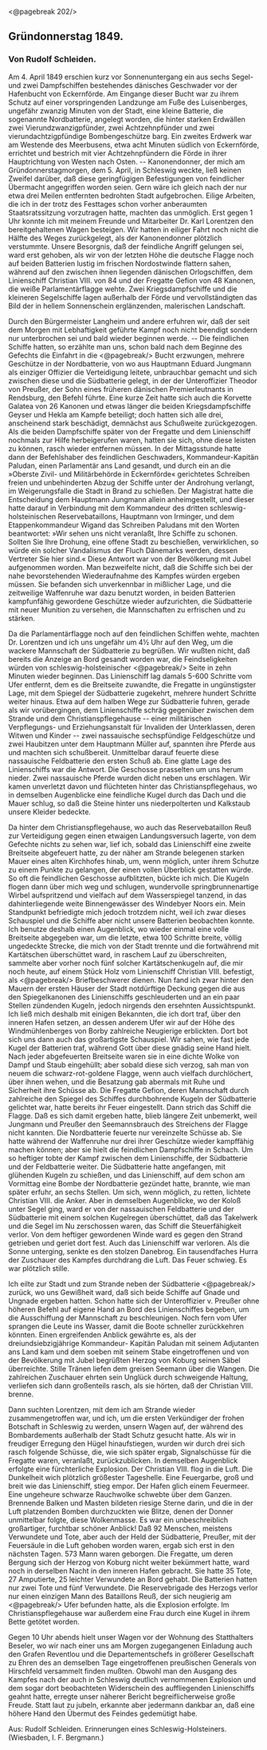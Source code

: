 <@pagebreak 202/>

<h2>Gründonnerstag 1849.</h2>

<h3>Von Rudolf Schleiden.</h3>

Am 4. April 1849 erschien kurz vor Sonnenuntergang ein aus
sechs Segel- und zwei Dampfschiffen bestehendes dänisches Geschwader
vor der Hafenbucht von Eckernförde. Am Eingange dieser
Bucht war zu ihrem Schutz auf einer vorspringenden Landzunge
am Fuße des Luisenberges, ungefähr zwanzig Minuten von der
Stadt, eine kleine Batterie, die sogenannte Nordbatterie, angelegt
worden, die hinter starken Erdwällen zwei Vierundzwanzigpfünder,
zwei Achtzehnpfünder und zwei vierundachtzigpfündige Bombengeschütze
barg. Ein zweites Erdwerk war am Westende des Meerbusens,
etwa acht Minuten südlich von Eckernförde, errichtet und bestrich
mit vier Achtzehnpfündern die Förde in ihrer Hauptrichtung
von Westen nach Osten. -- Kanonendonner, der mich am
Gründonnerstagmorgen, dem 5. April, in Schleswig weckte, ließ keinen
Zweifel darüber, daß diese geringfügigen Befestigungen von feindlicher
Übermacht angegriffen worden seien. Gern wäre ich gleich
nach der nur etwa drei Meilen entfernten bedrohten Stadt aufgebrochen.
Eilige Arbeiten, die ich in der trotz des Festtages schon
vorher anberaumten Staatsratssitzung vorzutragen hatte, machten
das unmöglich. Erst gegen 1 Uhr konnte ich mit meinem Freunde
und Mitarbeiter Dr. Karl Lorentzen den bereitgehaltenen Wagen
besteigen. Wir hatten in eiliger Fahrt noch nicht die Hälfte des
Weges zurückgelegt, als der Kanonendonner plötzlich verstummte.
Unsere Besorgnis, daß der feindliche Angriff gelungen sei, ward
erst gehoben, als wir von der letzten Höhe die deutsche Flagge noch
auf beiden Batterien lustig im frischen Nordostwinde flattern sahen,
während auf den zwischen ihnen liegenden dänischen Orlogschiffen,
dem Linienschiff Christian VIII. von 84 und der Fregatte Gefion
von 48 Kanonen, die weiße Parlamentärflagge wehte. Zwei Kriegsdampfschiffe und die kleineren Segelschiffe lagen außerhalb der Förde
und vervollständigten das Bild der in hellem Sonnenschein erglänzenden,
malerischen Landschaft.

Durch den Bürgermeister Langheim und andere erfuhren wir,
daß der seit dem Morgen mit Lebhaftigkeit geführte Kampf noch
nicht beendigt sondern nur unterbrochen sei und bald wieder beginnen
werde. -- Die feindlichen Schiffe hatten, so erzählte man
uns, schon bald nach dem Beginne des Gefechts die Einfahrt in die 
<@pagebreak/>
Bucht erzwungen, mehrere Geschütze in der Nordbatterie, von wo
aus Hauptmann Eduard Jungmann als einziger Offizier die Verteidigung
leitete, unbrauchbar gemacht und sich zwischen diese und
die Südbatterie gelegt, in der der Unteroffizier Theodor von Preußer,
der Sohn eines früheren dänischen Premierleutnants in Rendsburg,
den Befehl führte. Eine kurze Zeit hatte sich auch die Korvette
Galatea von 26 Kanonen und etwas länger die beiden Kriegsdampfschiffe
Geyser und Hekla am Kampfe beteiligt; doch hatten sich
alle drei, anscheinend stark beschädigt, demnächst aus Schußweite
zurückgezogen. Als die beiden Dampfschiffe später von der Fregatte
und dem Linienschiff nochmals zur Hilfe herbeigerufen waren,
hatten sie sich, ohne diese leisten zu können, rasch wieder entfernen
müssen. In der Mittagsstunde hatte dann der Befehlshaber des
feindlichen Geschwaders, Kommandeur-Kapitän Paludan, einen Parlamentär
ans Land gesandt, und durch ein an die »Oberste Zivil- und
Militärbehörde in Eckernförde« gerichtetes Schreiben freien und
unbehinderten Abzug der Schiffe unter der Androhung verlangt,
im Weigerungsfalle die Stadt in Brand zu schießen. Der Magistrat
hatte die Entscheidung dem Hauptmann Jungmann allein anheimgestellt,
und dieser hatte darauf in Verbindung mit dem Kommandeur
des dritten schleswig-holsteinischen Reservebataillons, Hauptmann
von Irminger, und dem Etappenkommandeur Wigand das
Schreiben Paludans mit den Worten beantwortet: »Wir sehen uns
nicht veranlaßt, Ihre Schiffe zu schonen. Sollten Sie Ihre Drohung,
eine offene Stadt zu beschießen, verwirklichen, so würde ein solcher
Vandalismus der Fluch Dänemarks werden, dessen Vertreter Sie
hier sind.« Diese Antwort war von der Bevölkerung mit Jubel
aufgenommen worden. Man bezweifelte nicht, daß die Schiffe sich
bei der nahe bevorstehenden Wiederaufnahme des Kampfes würden
ergeben müssen. Sie befanden sich unverkennbar in mißlicher Lage,
und die zeitweilige Waffenruhe war dazu benutzt worden, in beiden
Batterien kampfunfähig gewordene Geschütze wieder aufzurichten,
die Südbatterie mit neuer Munition zu versehen, die Mannschaften
zu erfrischen und zu stärken.

Da die Parlamentärflagge noch auf den feindlichen Schiffen
wehte, machten Dr. Lorentzen und ich uns ungefähr um 4½ Uhr
auf den Weg, um die wackere Mannschaft der Südbatterie zu begrüßen.
Wir wußten nicht, daß bereits die Anzeige an Bord gesandt
worden war, die Feindseligkeiten würden von schleswig-holsteinischer
<@pagebreak/>
Seite in zehn Minuten wieder beginnen. Das Linienschiff
lag damals 5-600 Schritte vom Ufer entfernt, dem es die
Breitseite zuwandte, die Fregatte in ungünstigster Lage, mit dem
Spiegel der Südbatterie zugekehrt, mehrere hundert Schritte weiter
hinaus. Etwa auf dem halben Wege zur Südbatterie fuhren, gerade
als wir vorübergingen, dem Linienschiffe schräg gegenüber zwischen
dem Strande und dem Christianspflegehause -- einer militärischen
Verpflegungs- und Erziehungsanstalt für Invaliden der Unterklassen,
deren Witwen und Kinder -- zwei nassauische sechspfündige
Feldgeschütze und zwei Haubitzen unter dem Hauptmann Müller
auf, spannten ihre Pferde aus und machten sich schußbereit. Unmittelbar
darauf feuerte diese nassauische Feldbatterie den ersten
Schuß ab. Eine glatte Lage des Linienschiffs war die Antwort.
Die Geschosse prasselten um uns herum nieder. Zwei nassauische
Pferde wurden dicht neben uns erschlagen. Wir kamen unverletzt
davon und flüchteten hinter das Christianspflegehaus, wo in demselben
Augenblicke eine feindliche Kugel durch das Dach und die
Mauer schlug, so daß die Steine hinter uns niederpolterten und
Kalkstaub unsere Kleider bedeckte.

Da hinter dem Christianspflegehause, wo auch das Reservebataillon
Reuß zur Verteidigung gegen einen etwaigen Landungsversuch
lagerte, von dem Gefechte nichts zu sehen war, lief ich, sobald
das Linienschiff eine zweite Breitseite abgefeuert hatte, zu der
näher am Strande belegenen starken Mauer eines alten Kirchhofes
hinab, um, wenn möglich, unter ihrem Schutze zu einem Punkte
zu gelangen, der einen vollen Überblick gestatten würde. So oft die
feindlichen Geschosse aufblitzten, bückte ich mich. Die Kugeln flogen
dann über mich weg und schlugen, wundervolle springbrunnenartige
Wirbel aufspritzend und vielfach auf dem Wasserspiegel tanzend,
in das dahinterliegende weite Binnengewässer des Windebyer Noors
ein. Mein Standpunkt befriedigte mich jedoch trotzdem nicht, weil
ich zwar dieses Schauspiel und die Schiffe aber nicht unsere Batterien
beobachten konnte. Ich benutze deshalb einen Augenblick,
wo wieder einmal eine volle Breitseite abgegeben war, um die letzte,
etwa 100 Schritte breite, völlig ungedeckte Strecke, die mich von der
Stadt trennte und die fortwährend mit Kartätschen überschüttet
ward, in raschem Lauf zu überschreiten, sammelte aber vorher noch
fünf solcher Kartätschenkugeln auf, die mir noch heute, auf einem
Stück Holz vom Linienschiff Christian VIII. befestigt, als
<@pagebreak/>
Briefbeschwerer dienen. Nun fand ich zwar hinter den Mauern der ersten
Häuser der Stadt notdürftige Deckung gegen die aus den Spiegelkanonen
des Linienschiffs geschleuderten und an ein paar Stellen
zündenden Kugeln, jedoch nirgends den ersehnten Aussichtspunkt.
Ich ließ mich deshalb mit einigen Bekannten, die ich dort traf, über
den inneren Hafen setzen, an dessen anderem Ufer wir auf der Höhe
des Windmühlenberges von Borby zahlreiche Neugierige erblickten.
Dort bot sich uns dann auch das großartigste Schauspiel. Wir
sahen, wie fast jede Kugel der Batterien traf, während Gott über
diese gnädig seine Hand hielt. Nach jeder abgefeuerten Breitseite
waren sie in eine dichte Wolke von Dampf und Staub eingehüllt;
aber sobald diese sich verzog, sah man von neuem die schwarz-rot-goldene
Flagge, wenn auch vielfach durchlöchert, über ihnen wehen,
und die Besatzung gab abermals mit Ruhe und Sicherheit ihre
Schüsse ab. Die Fregatte Gefion, deren Mannschaft durch zahlreiche
den Spiegel des Schiffes durchbohrende Kugeln der Südbatterie
gelichtet war, hatte bereits ihr Feuer eingestellt. Dann
strich das Schiff die Flagge. Daß es sich damit ergeben hatte,
blieb längere Zeit unbemerkt, weil Jungmann und Preußer den
Seemannsbrauch des Streichens der Flagge nicht kannten. Die
Nordbatterie feuerte nur vereinzelte Schüsse ab. Sie hatte während
der Waffenruhe nur drei ihrer Geschütze wieder kampffähig machen
können; aber sie hielt die feindlichen Dampfschiffe in Schach. Um
so heftiger tobte der Kampf zwischen dem Linienschiffe, der Südbatterie
und der Feldbatterie weiter. Die Südbatterie hatte angefangen,
mit glühenden Kugeln zu schießen, und das Linienschiff, auf dem
schon am Vormittag eine Bombe der Nordbatterie gezündet hatte,
brannte, wie man später erfuhr, an sechs Stellen. Um sich, wenn
möglich, zu retten, lichtete Christian VIII. die Anker. Aber in demselben
Augenblicke, wo der Koloß unter Segel ging, ward er von
der nassauischen Feldbatterie und der Südbatterie mit einem solchen
Kugelregen überschüttet, daß das Takelwerk und die Segel im Nu
zerschossen waren, das Schiff die Steuerfähigkeit verlor. Von dem
heftiger gewordenen Winde ward es gegen den Strand getrieben
und geriet dort fest. Auch das Linienschiff war verloren. Als die
Sonne unterging, senkte es den stolzen Danebrog. Ein tausendfaches
Hurra der Zuschauer des Kampfes durchdrang die Luft. Das
Feuer schwieg. Es war plötzlich stille.

Ich eilte zur Stadt und zum Strande neben der Südbatterie 
<@pagebreak/>
zurück, wo uns Gewißheit ward, daß sich beide Schiffe auf Gnade
und Ungnade ergeben hatten. Schon hatte sich der Unteroffizier
v. Preußer ohne höheren Befehl auf eigene Hand an Bord des
Linienschiffes begeben, um die Ausschiffung der Mannschaft zu beschleunigen. 
Noch fern vom Ufer sprangen die Leute ins Wasser,
damit die Boote schneller zurückkehren könnten. Einen ergreifenden
Anblick gewährte es, als der dreiundsiebzigjährige Kommandeur-
Kapitän Paludan mit seinem Adjutanten ans Land kam und
dem soeben mit seinem Stabe eingetroffenen und von der Bevölkerung
mit Jubel begrüßten Herzog von Koburg seinen Säbel
überreichte. Stille Tränen liefen dem greisen Seemann über die
Wangen. Die zahlreichen Zuschauer ehrten sein Unglück durch schweigende
Haltung, verliefen sich dann großenteils rasch, als sie hörten,
daß der Christian VIII. brenne.

Dann suchten Lorentzen, mit dem ich am Strande wieder zusammengetroffen
war, und ich, um die ersten Verkündiger der frohen
Botschaft in Schleswig zu werden, unsern Wagen auf, der während
des Bombardements außerhalb der Stadt Schutz gesucht hatte. Als
wir in freudiger Erregung den Hügel hinaufstiegen, wurden wir
durch drei sich rasch folgende Schüsse, die, wie sich später ergab,
Signalschüsse für die Fregatte waren, veranlaßt, zurückzublicken.
In demselben Augenblick erfolgte eine fürchterliche Explosion. Der
Christian VIII. flog in die Luft. Die Dunkelheit wich plötzlich
größester Tageshelle. Eine Feuergarbe, groß und breit wie das
Linienschiff, stieg empor. Der Hafen glich einem Feuermeer. Eine
ungeheure schwarze Rauchwolke schwebte über dem Ganzen. Brennende
Balken und Masten bildeten riesige Sterne darin, und die
in der Luft platzenden Bomben durchzuckten wie Blitze, denen der
Donner unmittelbar folgte, diese Wolkenmasse. Es war ein unbeschreiblich
großartiger, furchtbar schöner Anblick! Daß 92 Menschen,
meistens Verwundete und Tote, aber auch der Held der Südbatterie,
Preußer, mit der Feuersäule in die Luft gehoben worden waren,
ergab sich erst in den nächsten Tagen. 573 Mann waren geborgen.
Die Fregatte, um deren Bergung sich der Herzog von Koburg nicht
weiter bekümmert hatte, ward noch in derselben Nacht in den inneren
Hafen gebracht. Sie hatte 35 Tote, 27 Amputierte, 25 leichter Verwundete
an Bord gehabt. Die Batterien hatten nur zwei Tote
und fünf Verwundete. Die Reservebrigade des Herzogs verlor nur
einen einzigen Mann des Bataillons Reuß, der sich neugierig am 
<@pagebreak/>
Ufer befunden hatte, als die Explosion erfolgte. Im Christianspflegehause
war außerdem eine Frau durch eine Kugel in ihrem
Bette getötet worden.

Gegen 10 Uhr abends hielt unser Wagen vor der Wohnung
des Statthalters Beseler, wo wir nach einer uns am Morgen zugegangenen
Einladung auch den Grafen Reventlou und die Departementschefs
in größerer Gesellschaft zu Ehren des an demselben
Tage eingetroffenen preußischen Generals von Hirschfeld versammelt
finden mußten. Obwohl man den Ausgang des Kampfes
nach der auch in Schleswig deutlich vernommenen Explosion und
dem sogar dort beobachteten Widerschein des auffliegenden Linienschiffs
geahnt hatte, erregte unser näherer Bericht begreiflicherweise
große Freude. Statt laut zu jubeln, erkannte aber jedermann dankbar
an, daß eine höhere Hand den Übermut des Feindes gedemütigt habe. 

<div class="source pre">Aus: Rudolf Schleiden. Erinnerungen eines Schleswig-Holsteiners.
(Wiesbaden, I. F. Bergmann.)</div>


